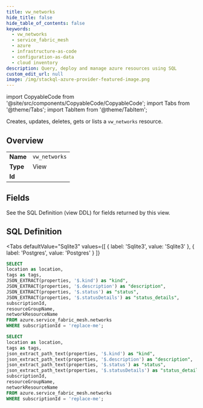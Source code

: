 ```yaml
--- 
title: vw_networks
hide_title: false
hide_table_of_contents: false
keywords:
  - vw_networks
  - service_fabric_mesh
  - azure
  - infrastructure-as-code
  - configuration-as-data
  - cloud inventory
description: Query, deploy and manage azure resources using SQL
custom_edit_url: null
image: /img/stackql-azure-provider-featured-image.png
---
```


import CopyableCode from '@site/src/components/CopyableCode/CopyableCode';
import Tabs from '@theme/Tabs';
import TabItem from '@theme/TabItem';

Creates, updates, deletes, gets or lists a <code>vw_networks</code> resource.

## Overview
<table><tbody>
<tr><td><b>Name</b></td><td><code>vw_networks</code></td></tr>
<tr><td><b>Type</b></td><td>View</td></tr>
<tr><td><b>Id</b></td><td><CopyableCode code="azure.service_fabric_mesh.vw_networks" /></td></tr>
</tbody></table>

## Fields

See the SQL Definition (view DDL) for fields returned by this view.

## SQL Definition

<Tabs
defaultValue="Sqlite3"
values={[
{ label: 'Sqlite3', value: 'Sqlite3' },
{ label: 'Postgres', value: 'Postgres' }
]}
>
<TabItem value="Sqlite3">

```sql
SELECT
location as location,
tags as tags,
JSON_EXTRACT(properties, '$.kind') as "kind",
JSON_EXTRACT(properties, '$.description') as "description",
JSON_EXTRACT(properties, '$.status') as "status",
JSON_EXTRACT(properties, '$.statusDetails') as "status_details",
subscriptionId,
resourceGroupName,
networkResourceName
FROM azure.service_fabric_mesh.networks
WHERE subscriptionId = 'replace-me';
```

</TabItem>
<TabItem value="Postgres">

```sql
SELECT
location as location,
tags as tags,
json_extract_path_text(properties, '$.kind') as "kind",
json_extract_path_text(properties, '$.description') as "description",
json_extract_path_text(properties, '$.status') as "status",
json_extract_path_text(properties, '$.statusDetails') as "status_details",
subscriptionId,
resourceGroupName,
networkResourceName
FROM azure.service_fabric_mesh.networks
WHERE subscriptionId = 'replace-me';
```

</TabItem>
</Tabs>
